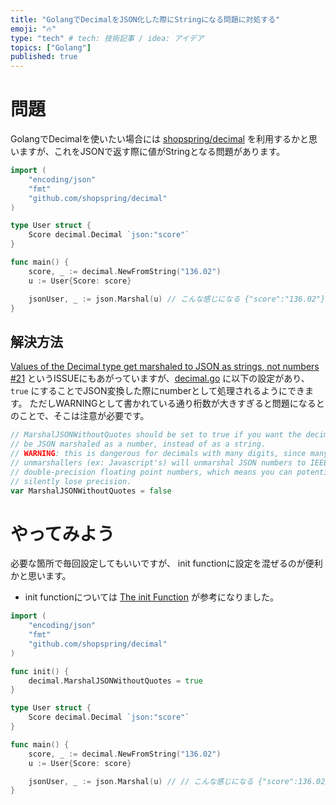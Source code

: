 ```yaml
---
title: "GolangでDecimalをJSON化した際にStringになる問題に対処する"
emoji: "🔥"
type: "tech" # tech: 技術記事 / idea: アイデア
topics: ["Golang"]
published: true
---
```


# 問題
GolangでDecimalを使いたい場合には [shopspring/decimal](https://github.com/shopspring/decimal) を利用するかと思いますが、これをJSONで返す際に値がStringとなる問題があります。

```go
import (
    "encoding/json"
    "fmt"
    "github.com/shopspring/decimal"
)

type User struct {
    Score decimal.Decimal `json:"score"`
}

func main() {
    score, _ := decimal.NewFromString("136.02")
    u := User{Score: score}

    jsonUser, _ := json.Marshal(u) // こんな感じになる {"score":"136.02"}
}
```

## 解決方法
[Values of the Decimal type get marshaled to JSON as strings, not numbers #21](https://github.com/shopspring/decimal/issues/21) というISSUEにもあがっていますが、[decimal.go](https://github.com/shopspring/decimal/blob/master/decimal.go#L53) に以下の設定があり、 `true` にすることでJSON変換した際にnumberとして処理されるようにできます。
ただしWARNINGとして書かれている通り桁数が大きすぎると問題になるとのことで、そこは注意が必要です。

```go
// MarshalJSONWithoutQuotes should be set to true if you want the decimal to
// be JSON marshaled as a number, instead of as a string.
// WARNING: this is dangerous for decimals with many digits, since many JSON
// unmarshallers (ex: Javascript's) will unmarshal JSON numbers to IEEE 754
// double-precision floating point numbers, which means you can potentially
// silently lose precision.
var MarshalJSONWithoutQuotes = false
```

# やってみよう
必要な箇所で毎回設定してもいいですが、 init functionに設定を混ぜるのが便利かと思います。
* init functionについては [The init Function](https://tutorialedge.net/golang/the-go-init-function/) が参考になりました。

```go
import (
    "encoding/json"
    "fmt"
    "github.com/shopspring/decimal"
)

func init() {
    decimal.MarshalJSONWithoutQuotes = true
}

type User struct {
    Score decimal.Decimal `json:"score"`
}

func main() {
    score, _ := decimal.NewFromString("136.02")
    u := User{Score: score}

    jsonUser, _ := json.Marshal(u) // // こんな感じになる {"score":136.02}
}
```
